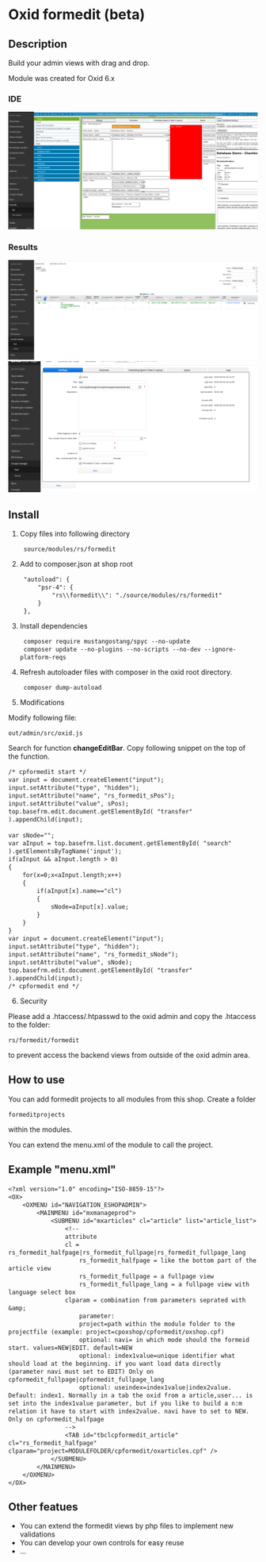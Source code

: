 # Oxid formedit (beta)

## Description

Build your admin views with drag and drop.

Module was created for Oxid 6.x

### IDE

![](ide.png)

### Results

![](view1.png)
![](view2.png)

## Install

1. Copy files into following directory

        source/modules/rs/formedit
    
2. Add to composer.json at shop root
  
        "autoload": {
            "psr-4": {
                "rs\\formedit\\": "./source/modules/rs/formedit"
            }
        },

3. Install dependencies

        composer require mustangostang/spyc --no-update
        composer update --no-plugins --no-scripts --no-dev --ignore-platform-reqs

4. Refresh autoloader files with composer in the oxid root directory.

        composer dump-autoload

5. Modifications

Modify following file:

    out/admin/src/oxid.js
    
Search for function **changeEditBar**. Copy following snippet on the top of the function.

    /* cpformedit start */
    var input = document.createElement("input");
    input.setAttribute("type", "hidden");
    input.setAttribute("name", "rs_formedit_sPos");
    input.setAttribute("value", sPos);
    top.basefrm.edit.document.getElementById( "transfer" ).appendChild(input);

    var sNode="";
    var aInput = top.basefrm.list.document.getElementById( "search" ).getElementsByTagName('input');
    if(aInput && aInput.length > 0)
    {
        for(x=0;x<aInput.length;x++)
        {
            if(aInput[x].name=="cl")
            {
                sNode=aInput[x].value;
            }
        }
    }
    var input = document.createElement("input");
    input.setAttribute("type", "hidden");
    input.setAttribute("name", "rs_formedit_sNode");
    input.setAttribute("value", sNode);
    top.basefrm.edit.document.getElementById( "transfer" ).appendChild(input);
    /* cpformedit end */

6. Security

Please add a .htaccess/.htpasswd to the oxid admin and copy the .htaccess to the folder:

    rs/formedit/formedit

to prevent access the backend views from outside of the oxid admin area.


## How to use

You can add formedit projects to all modules from this shop.
Create a folder 

    formeditprojects
     
within the modules.

You can extend the menu.xml of the module to call the project.


## Example "menu.xml"

    <?xml version="1.0" encoding="ISO-8859-15"?>
    <OX>
        <OXMENU id="NAVIGATION_ESHOPADMIN">
            <MAINMENU id="mxmanageprod">
                <SUBMENU id="mxarticles" cl="article" list="article_list">
                    <!--
                    attribute
                    cl = rs_formedit_halfpage|rs_formedit_fullpage|rs_formedit_fullpage_lang
                        rs_formedit_halfpage = like the bottom part of the article view
                        rs_formedit_fullpage = a fullpage view
                        rs_formedit_fullpage_lang = a fullpage view with language select box
                    clparam = combination from parameters seprated with &amp;
                        parameter:
                        project=path within the module folder to the projectfile (example: project=cpoxshop/cpformedit/oxshop.cpf)
                        optional: navi= in which mode should the formeid start. values=NEW|EDIT. default=NEW
                        optional: index1value=unique identifier what should load at the beginning. if you want load data directly (parameter navi must set to EDIT) Only on cpformedit_fullpage|cpformedit_fullpage_lang
                        optional: useindex=index1value|index2value. Default: index1. Normally in a tab the oxid from a article,user... is set into the index1value parameter, but if you like to build a n:m relation it have to start with index2value. navi have to set to NEW. Only on cpformedit_halfpage
                    -->
                    <TAB id="tbclcpformedit_article" cl="rs_formedit_halfpage" clparam="project=MODULEFOLDER/cpformedit/oxarticles.cpf" />
                </SUBMENU>
            </MAINMENU>
        </OXMENU>
    </OX>
    
## Other featues

* You can extend the formedit views by php files to implement new validations
* You can develop your own controls for easy reuse
* ...
